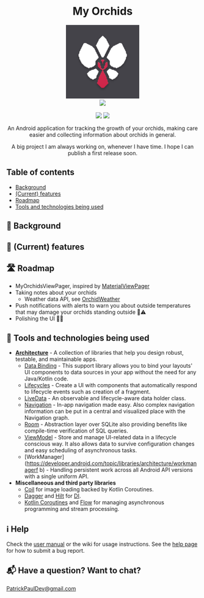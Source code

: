 <h1 align="center">My Orchids</h1>
<p align="center">
    <img alt="MyOrchids" src="myorchids_logo.jpg"/>
    <br>
    <!-- This and other base64 flags are available at https://www.phoca.cz/cssflags/ -->
    <a href="https://github.com/PatrickTheDev/MyOrchids/blob/main/.github/README_de.md">
        <img height="20px" src="https://img.shields.io/badge/DE-flag.svg?color=555555&style=flat&logo=data:image/svg+xml;base64,PHN2ZyB3aWR0aD0iMTAwMCIgeG1sbnM9Imh0dHA6Ly93d3cudzMub3JnLzIwMDAvc3ZnIiBoZWlnaHQ9IjYwMCIgdmlld0JveD0iMCAwIDUgMyI+DQo8cGF0aCBkPSJtMCwwaDV2M2gtNXoiLz4NCjxwYXRoIGZpbGw9IiNkMDAiIGQ9Im0wLDFoNXYyaC01eiIvPg0KPHBhdGggZmlsbD0iI2ZmY2UwMCIgZD0ibTAsMmg1djFoLTV6Ii8+DQo8L3N2Zz4NCg==">
    </a>
</p>

<p align="center">
    <!-- This and other shields are available at https://shields.io/ -->
    <img src="https://img.shields.io/badge/OS-Android-green?style=flat&logo=android"/>
    <img src="https://img.shields.io/badge/API-21%2B-brightgreen.svg?style=flat"/>
</p>

<p align="center">An Android application for tracking the growth of your orchids, making care easier and collecting information about orchids in general.</p>
<p align="center">A big project I am always working on, whenever I have time. I hope I can publish a first release soon.</p>

## Table of contents
<!--ts-->
* [Background](#-background)
* [(Current) features](#-current-features)
* [Roadmap](#-roadmap)
* [Tools and technologies being used](#-tools-and-technologies-being-used)
<!--te-->

## 📜 Background

## 🎯 (Current) features

## 🛣️ Roadmap
- MyOrchidsViewPager, inspired by [MaterialViewPager](https://github.com/florent37/MaterialViewPager)
- Taking notes about your orchids
  - Weather data API, see [OrchidWeather]()
- Push notifications with alerts to warn you about outside temperatures that may damage your orchids standing outside 🥶⚠️
- Polishing the UI 💅✨

## 🧰 Tools and technologies being used
- [**Architecture**][0] - A collection of libraries that help you design robust, testable, and maintainable apps.
  - [Data Binding][1] - This support library allows you to bind your layouts' UI components to data sources in your app without the need for any Java/Kotlin code.
  - [Lifecycles][2] - Create a UI with components that automatically respond to lifecycle events such as creation of a fragment.
  - [LiveData](https://developer.android.com/topic/libraries/architecture/livedata) - An observable and lifecycle-aware data holder class.
  - [Navigation](https://developer.android.com/guide/navigation) - In-app navigation made easy. Also complex navigation information can be put in a central and visualized place with the Navigation graph.
  - [Room](https://developer.android.com/training/data-storage/room) - Abstraction layer over SQLite also providing benefits like compile-time verification of SQL queries.
  - [ViewModel](https://developer.android.com/topic/libraries/architecture/viewmodel) - Store and manage UI-related data in a lifecycle conscious way. It also allows data to survive configuration changes and easy scheduling of asynchronous tasks.
  - [WorkManager](https://developer.android.com/topic/libraries/architecture/workmanagerf b) - Handling persistent work across all Android API versions with a single uniform API.
- **Miscellaneous and third party libraries**
  - [Coil][9] for image loading backed by Kotlin Coroutines.
  - [Dagger](https://dagger.dev/dev-guide/) and [Hilt](https://dagger.dev/hilt/) for [DI](https://developer.android.com/training/dependency-injection).
  - [Kotlin Coroutines][10] and [Flow][11] for managing asynchronous programming and stream processing.

[0]: https://developer.android.com/topic/architecture
[1]: https://developer.android.com/topic/libraries/data-binding/
[2]: https://developer.android.com/topic/libraries/architecture/lifecycle
[9]: https://github.com/coil-kt/coil
[10]: https://kotlinlang.org/docs/coroutines-overview.html
[11]: https://kotlinlang.org/docs/flow.html

## ℹ️ Help
Check the [user manual]() or the wiki for usage instructions. 
See the [help page]() for how to submit a bug report.

## 📬 Have a question? Want to chat?
PatrickPaulDev@gmail.com
